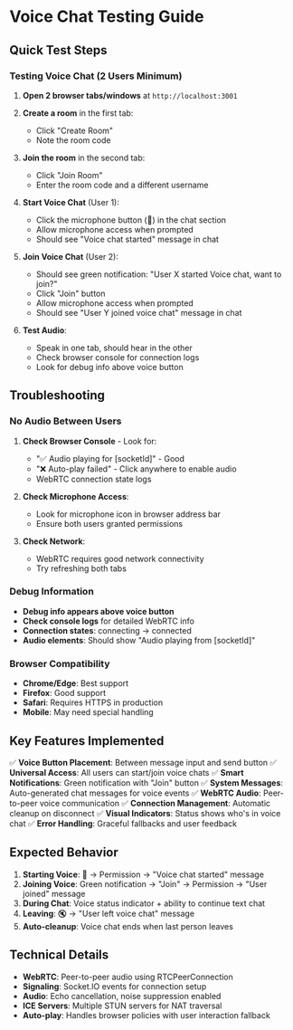 # Voice Chat Testing Guide

## Quick Test Steps

### Testing Voice Chat (2 Users Minimum)

1. **Open 2 browser tabs/windows** at `http://localhost:3001`

2. **Create a room** in the first tab:

   - Click "Create Room"
   - Note the room code

3. **Join the room** in the second tab:

   - Click "Join Room"
   - Enter the room code and a different username

4. **Start Voice Chat** (User 1):

   - Click the microphone button (🎤) in the chat section
   - Allow microphone access when prompted
   - Should see "Voice chat started" message in chat

5. **Join Voice Chat** (User 2):

   - Should see green notification: "User X started Voice chat, want to join?"
   - Click "Join" button
   - Allow microphone access when prompted
   - Should see "User Y joined voice chat" message in chat

6. **Test Audio**:
   - Speak in one tab, should hear in the other
   - Check browser console for connection logs
   - Look for debug info above voice button

## Troubleshooting

### No Audio Between Users

1. **Check Browser Console** - Look for:

   - "✅ Audio playing for [socketId]" - Good
   - "❌ Auto-play failed" - Click anywhere to enable audio
   - WebRTC connection state logs

2. **Check Microphone Access**:

   - Look for microphone icon in browser address bar
   - Ensure both users granted permissions

3. **Check Network**:
   - WebRTC requires good network connectivity
   - Try refreshing both tabs

### Debug Information

- **Debug info appears above voice button**
- **Check console logs** for detailed WebRTC info
- **Connection states**: connecting → connected
- **Audio elements**: Should show "Audio playing from [socketId]"

### Browser Compatibility

- **Chrome/Edge**: Best support
- **Firefox**: Good support
- **Safari**: Requires HTTPS in production
- **Mobile**: May need special handling

## Key Features Implemented

✅ **Voice Button Placement**: Between message input and send button
✅ **Universal Access**: All users can start/join voice chats
✅ **Smart Notifications**: Green notification with "Join" button
✅ **System Messages**: Auto-generated chat messages for voice events
✅ **WebRTC Audio**: Peer-to-peer voice communication
✅ **Connection Management**: Automatic cleanup on disconnect
✅ **Visual Indicators**: Status shows who's in voice chat
✅ **Error Handling**: Graceful fallbacks and user feedback

## Expected Behavior

1. **Starting Voice**: 🎤 → Permission → "Voice chat started" message
2. **Joining Voice**: Green notification → "Join" → Permission → "User joined" message
3. **During Chat**: Voice status indicator + ability to continue text chat
4. **Leaving**: 🔇 → "User left voice chat" message
5. **Auto-cleanup**: Voice chat ends when last person leaves

## Technical Details

- **WebRTC**: Peer-to-peer audio using RTCPeerConnection
- **Signaling**: Socket.IO events for connection setup
- **Audio**: Echo cancellation, noise suppression enabled
- **ICE Servers**: Multiple STUN servers for NAT traversal
- **Auto-play**: Handles browser policies with user interaction fallback
